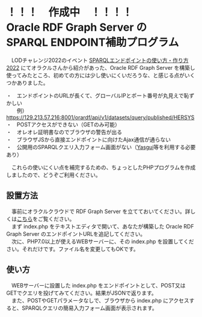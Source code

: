 # ！！！　作成中　！！！！<br>Oracle RDF Graph Server の<br> SPARQL ENDPOINT補助プログラム
　LODチャレンジ2022のイベント <a href="https://lodc2022sparql.peatix.com/">SPARQLエンドポイントの使い方・作り方2022</a> にてオラクルさんから紹介があった、Oracle RDF Graph Server を構築し使ってみたところ、初めての方には少し使いにくいだろうな、と感じる点がいくつかありました。

・　エンドポイントのURLが長くて、グローバルIPとポート番号が丸見えで恥ずかしい<br>
　　例）https://129.213.57.216:8001/orardf/api/v1/datasets/query/published/HERSYS<br>
・　POSTアクセスができない（GETのみ可能）<br>
・　オレオレ証明書なのでブラウザの警告が出る<br>
・　ブラウザJSから直接エンドポイントに向けたAjax通信が通らない<br>
・　公開用のSPARQLクエリ入力フォーム画面がない（<a href="https://yasgui.triply.cc/">Yasgui</a>等を利用する必要あり）<br>
 
　これらの使いにくい点を補完するための、ちょっとしたPHPプログラムを作成しましたので、どうぞご利用ください。
 
## 設置方法

　事前にオラクルクラウドで RDF Graph Server を立てておいてください。詳しくは<a href="https://lodc2022sparql.peatix.com/">こちら</a>をご覧ください。<br>
　まず index.php をテキストエディタで開いて、あなたが構築した Oracle RDF Graph Server のエンドポイントURLを追記してください。<br>
　次に、PHP7.0以上が使えるWEBサーバーに、その index.php を設置してください。それだけです。ファイル名を変更してもOKです。

## 使い方

　WEBサーバーに設置した index.php をエンドポイントとして、POST又はGETでクエリを投げてみてください。結果がJSONで返ります。<br>
　また、POSTやGETパラメータなしで、ブラウザから index.php にアクセスすると、SPARQLクエリの簡易入力フォーム画面が表示されます。
 
